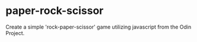 # paper-rock-scissor

Create a simple 'rock-paper-scissor' game utilizing javascript from the Odin Project.